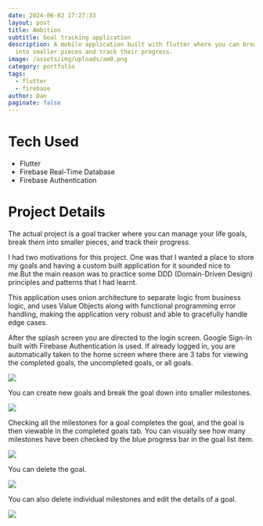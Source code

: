 ```yaml
---
date: 2024-06-02 17:27:33
layout: post
title: Ambition
subtitle: Goal tracking application
description: A mobile application built with flutter where you can break goals
  into smaller pieces and track their progress.
image: /assets/img/uploads/am0.png
category: portfolio
tags:
  - flutter
  - firebase
author: Dan
paginate: false
---
```

# Tech Used

* Flutter
* Firebase Real-Time Database
* Firebase Authentication

# Project Details

The actual project is a goal tracker where you can manage your life goals, break them into smaller pieces, and track their progress.

I had two motivations for this project. One was that I wanted a place to store my goals and having a custom built application for it sounded nice to me.But the main reason was to practice some DDD (Domain-Driven Design) principles and patterns that I had learnt.

This application uses onion architecture to separate logic from business logic, and uses Value Objects along with functional programming error handling, making the application very robust and able to gracefully handle edge cases.

After the splash screen you are directed to the login screen.
Google Sign-In built with Firebase Authentication is used.
If already logged in, you are automatically taken to the home screen where there are 3 tabs for viewing the completed goals, the uncompleted goals, or all goals.

![](/assets/img/uploads/am1-1.gif)

You can create new goals and break the goal down into smaller milestones.

![](/assets/img/uploads/am1-2.gif)

Checking all the milestones for a goal completes the goal, and the goal is then viewable in the completed goals tab.
You can visually see how many milestones have been checked by the blue progress bar in the goal list item.

![](/assets/img/uploads/am1-3.gif)

 You can delete the goal.

![](/assets/img/uploads/am1-4.gif)

 You can also delete individual milestones and edit the details of a goal.

![](/assets/img/uploads/am1-5.gif)